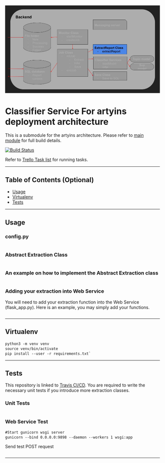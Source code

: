 [![Classifier Service](https://github.com/jax79sg/artyins-extractionservice/raw/master/images/SoftwareArchitectureExtractionService.jpg)]()

# Classifier Service For artyins deployment architecture
This is a submodule for the artyins architecture. Please refer to [main module](https://github.com/jax79sg/artyins) for full build details.

[![Build Status](https://travis-ci.com/jax79sg/artyins-extractionservice.svg?branch=master)](https://travis-ci.com/jax79sg/artyins-extractionservice)

Refer to [Trello Task list](https://trello.com/c/mKnW1fgx) for running tasks.

---

## Table of Contents (Optional)

- [Usage](#Usage)
- [Virtualenv](#Virtualenv)
- [Tests](#Tests)

---

## Usage

### config.py
```python
```

### Abstract Extraction Class
```python
```

### An example on how to implement the Abstract Extraction class
```python
```

### Adding your extraction into Web Service
You will need to add your extraction function into the Web Service (flask_app.py). Here is an example, you may simply add your functions.
```python
```
---

## Virtualenv
```shell
python3 -m venv venv
source venv/bin/activate
pip install --user -r requirements.txt`
```
---

## Tests 
This repository is linked to [Travis CI/CD](https://travis-ci.com/jax79sg/artyins-extractionservice). You are required to write the necessary unit tests if you introduce more extraction classes.
### Unit Tests
```python
```

### Web Service Test
```
#Start gunicorn wsgi server
gunicorn --bind 0.0.0.0:9898 --daemon --workers 1 wsgi:app
```
Send test POST request
```python
```

---

